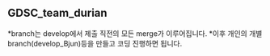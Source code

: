 ## GDSC_team_durian

*branch는 develop에서 제출 직전의 모든 merge가 이루어집니다.
*이후 개인의 개별 branch(develop_Bjun)등을 만들고 코딩 진행하면 됩니다.
